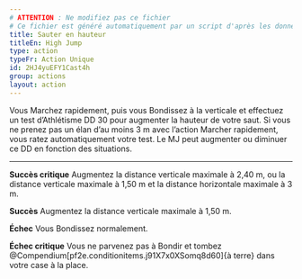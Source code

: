 ```yaml
---
# ATTENTION : Ne modifiez pas ce fichier
# Ce fichier est généré automatiquement par un script d'après les données du module Foundry VTT officiel et de sa traduction
title: Sauter en hauteur
titleEn: High Jump
type: action
typeFr: Action Unique
id: 2HJ4yuEFY1Cast4h
group: actions
layout: action
---
```

Vous Marchez rapidement, puis vous Bondissez à la verticale et effectuez un test d’<pf2-action action='highJump' glyph='D'>Athlétisme</pf2-action> DD 30 pour augmenter la hauteur de votre saut. Si vous ne prenez pas un élan d’au moins 3 m avec l’action Marcher rapidement, vous ratez automatiquement votre test. Le MJ peut augmenter ou diminuer ce DD en fonction des situations.

----

**Succès critique** Augmentez la distance verticale maximale à 2,40 m, ou la distance verticale maximale à 1,50 m et la distance horizontale maximale à 3 m.

**Succès** Augmentez la distance verticale maximale à 1,50 m.

**Échec** Vous Bondissez normalement.

**Échec critique** Vous ne parvenez pas à Bondir et tombez @Compendium[pf2e.conditionitems.j91X7x0XSomq8d60]{à terre} dans votre case à la place.


